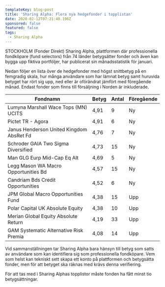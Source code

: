 ```yaml
---
templateKey: blog-post
title: 'Sharing Alpha: Flera nya hedgefonder i topplistan'
date: 2020-02-12T07:21:40.196Z
sponsored: false
featured: false
tags:
  - Sharing Alpha
---
```

STOCKHOLM (Fonder Direkt) Sharing Alpha, plattformen där professionella fondköpare (fund selectors) från 74 länder betygsätter fonder och även kan bygga upp fiktiva portföljer, har publicerat sin månadsstatistik för januari.

Nedan följer en lista över de hedgefonder med högst snittbetyg på en femgradig skala, hur många användare som har lämnat betyg samt huruvida betyget har rört sig upp, ned eller är oförändrat jämfört med föregående månad. Endast fonder som finns till försäljning i Norden är inkluderade.



<!--StartFragment-->

| **Fondnamn**                             | **Betyg** | **Antal** | **Föregående** |
| ---------------------------------------- | --------- | --------- | -------------- |
| Lumyna Marshall Wace Tops (MN) UCITS     | 4,91      | 9         | Ny             |
| Pictet TR - Agora                        | 4,91      | 6         | Ny             |
| Janus Henderson United Kingdom AbsRet Fd | 4,76      | 7         | Ny             |
| Schroder GAIA Two Sigma Diversified      | 4,73      | 15        | Ny             |
| Man GLG Eurp Mid-Cap Eq Alt              | 4,69      | 5         | Ny             |
| Legg Mason WA Macro Opportunities Bd     | 4,57      | 15        | Ny             |
| Candriam Bds Credit Opportunities        | 4,52      | 6         | Ny             |
| JPM Global Macro Opportunities Fund      | 4,38      | 15        | Upp            |
| Polar Capital UK Absolute Equity         | 4,38      | 10        | Upp            |
| Merian Global Equity Absolute Return     | 4,19      | 33        | Upp            |
| GAM Systematic Alternative Risk Premia   | 4,08      | 14        | Upp            |

<!--EndFragment-->

Vid sammanställningen tar Sharing Alpha bara hänsyn till betyg som satts av användare som kan identifiera sig som professionella fondköpare. Vem som helst kan tekniskt sett skapa ett konto på plattformen och betygsätta fonder, men för att betyget ska räknas med krävs denna verifiering.

För att tas med i Sharing Alphas topplistor måste fonden ha fått minst tio betygsättningar.
